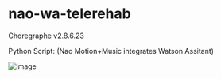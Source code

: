 # nao-wa-telerehab
Choregraphe v2.8.6.23

Python Script: (Nao Motion+Music integrates Watson Assitant)

![image](https://user-images.githubusercontent.com/25258556/206674769-50bb4afe-edda-43dd-a268-e77dcbbd6df3.png)
